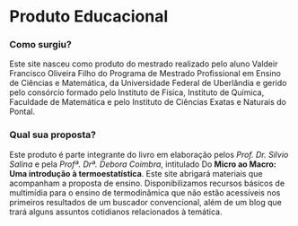 # Produto Educacional

### Como surgiu?

Este site nasceu como produto do mestrado realizado pelo aluno Valdeir Francisco Oliveira Filho do Programa de Mestrado Profissional em Ensino de Ciências e Matemática, da Universidade Federal de Uberlândia e gerido pelo consórcio formado pelo Instituto de Física, Instituto de Química, Faculdade de Matemática e pelo Instituto de Ciências Exatas e Naturais do Pontal. 

### Qual sua proposta?

Este produto é parte integrante do livro em elaboração pelos _Prof. Dr. Silvio Salina_ e pela _Profª. Drª. Debora Coimbra_, intitulado Do **Micro ao Macro: Uma introdução à termoestatística**. Este site abrigará materiais que acompanham a proposta de ensino. Disponibilizamos recursos básicos de multimídia para o ensino de termodinâmica que não estão acessíveis nos primeiros resultados de um buscador convencional, além de um blog que trará alguns assuntos cotidianos relacionados à temática. 

